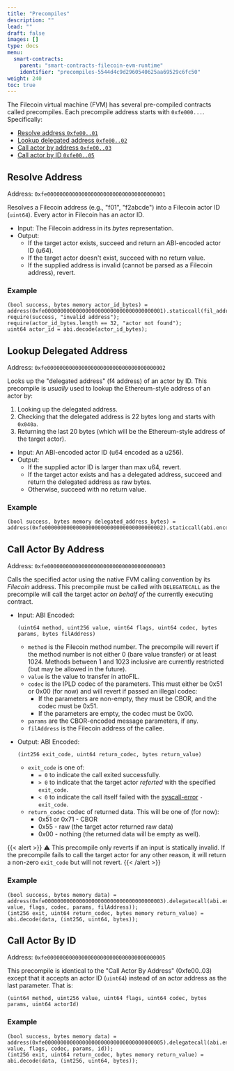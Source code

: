 ```yaml
---
title: "Precompiles"
description: ""
lead: ""
draft: false
images: []
type: docs
menu:
  smart-contracts:
    parent: "smart-contracts-filecoin-evm-runtime"
    identifier: "precompiles-5544d4c9d2960540625aa69529c6fc50"
weight: 240
toc: true
---
```


The Filecoin virtual machine (FVM) has several pre-compiled contracts called precompiles. Each precompile address starts with `0xfe000...`. Specifically:

- [Resolve address `0xfe00..01`](#resolve-address)
- [Lookup delegated address `0xfe00..02`](#lookup-delegated-address)
- [Call actor by address `0xfe00..03`](#call-actor-by-address)
- [Call actor by ID `0xfe00..05`](#call-actor-by-id)

## Resolve Address

Address: `0xfe00000000000000000000000000000000000001`

Resolves a Filecoin address (e.g., "f01", "f2abcde") into a Filecoin actor ID (`uint64`). Every actor in Filecoin has an actor ID.

- Input: The Filecoin address in its _bytes_ representation.
- Output:
    - If the target actor exists, succeed and return an ABI-encoded actor ID (u64).
    - If the target actor doesn't exist, succeed with no return value.
    - If the supplied address is invalid (cannot be parsed as a Filecoin address), revert.

### Example

```solidity
(bool success, bytes memory actor_id_bytes) = address(0xfe00000000000000000000000000000000000001).staticcall(fil_address_bytes);
require(success, "invalid address");
require(actor_id_bytes.length == 32, "actor not found");
uint64 actor_id = abi.decode(actor_id_bytes);
```

## Lookup Delegated Address

Address: `0xfe00000000000000000000000000000000000002`

Looks up the "delegated address" (f4 address) of an actor by ID. This precompile is _usually_ used to lookup the Ethereum-style address of an actor by:

1. Looking up the delegated address.
2. Checking that the delegated address is 22 bytes long and starts with `0x040a`.
3. Returning the last 20 bytes (which will be the Ethereum-style address of the target actor).

- Input: An ABI-encoded actor ID (u64 encoded as a u256).
- Output:
    - If the supplied actor ID is larger than max u64, revert.
    - If the target actor exists and has a delegated address, succeed and return the delegated address as raw bytes.
    - Otherwise, succeed with no return value.

### Example

```solidity
(bool success, bytes memory delegated_address_bytes) = address(0xfe00000000000000000000000000000000000002).staticcall(abi.encode(uint256(actor_id)));
```

## Call Actor By Address

Address: `0xfe00000000000000000000000000000000000003`

Calls the specified actor using the native FVM calling convention by its _Filecoin_ address. This precompile must be called with `DELEGATECALL` as the precompile will call the target actor _on behalf of_ the currently executing contract.

- Input: ABI Encoded:

  ```solidity
  (uint64 method, uint256 value, uint64 flags, uint64 codec, bytes params, bytes filAddress)
  ```

  - `method` is the Filecoin method number. The precompile will revert if the method number is not either 0 (bare value transfer) or at least 1024. Methods between 1 and 1023 inclusive are currently restricted (but may be allowed in the future).
  - `value` is the value to transfer in attoFIL.
  - `codec` is the IPLD codec of the parameters. This must either be 0x51 or 0x00 (for now) and will revert if passed an illegal codec:
    - If the parameters are non-empty, they must be CBOR, and the codec must be 0x51.
    - If the parameters are empty, the codec must be 0x00.
  - `params` are the CBOR-encoded message parameters, if any.
  - `filAddress` is the Filecoin address of the callee.

- Output: ABI Encoded:

  ```solidity
  (int256 exit_code, uint64 return_codec, bytes return_value)
  ```

  - `exit_code` is one of:
      - `= 0` to indicate the call exited successfully.
      - `> 0` to indicate that the target actor _referted_ with the specified `exit_code`.
      - `< 0` to indicate the call itself failed with the [syscall-error][] `-exit_code`.
  - `return_codec` codec of returned data. This will be one of (for now):
      - 0x51 or 0x71 - CBOR
      - 0x55 - raw (the target actor returned raw data)
      - 0x00 - nothing (the returned data will be empty as well).

{{< alert >}}
⚠️ This precompile only reverts if an input is statically invalid. If the precompile fails to call the target actor for any other reason, it will return a non-zero `exit_code` but will not revert.
{{< /alert >}}

### Example

```solidity
(bool success, bytes memory data) = address(0xfe00000000000000000000000000000000000003).delegatecall(abi.encode(method, value, flags, codec, params, filAddress));
(int256 exit, uint64 return_codec, bytes memory return_value) = abi.decode(data, (int256, uint64, bytes));
```

[syscall-error]: https://docs.rs/fvm_sdk/0.6.1/fvm_sdk/sys/enum.ErrorNumber.html

## Call Actor By ID

Address: `0xfe00000000000000000000000000000000000005`

This precompile is identical to the "Call Actor By Address" (0xfe00..03) except that it accepts an actor ID (`uint64`) instead of an actor address as the last parameter. That is:

```solidity
(uint64 method, uint256 value, uint64 flags, uint64 codec, bytes params, uint64 actorId)
```

### Example

```solidity
(bool success, bytes memory data) = address(0xfe00000000000000000000000000000000000005).delegatecall(abi.encode(method, value, flags, codec, params, id));
(int256 exit, uint64 return_codec, bytes memory return_value) = abi.decode(data, (int256, uint64, bytes));
```
